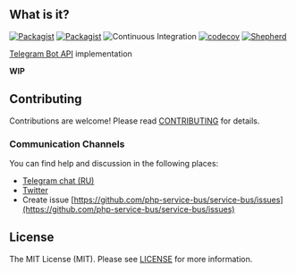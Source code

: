 ## What is it?

[![Packagist](https://img.shields.io/packagist/v/php-service-bus/telegram-bot-core.svg)](https://packagist.org/packages/php-service-bus/telegram-bot-core)
[![Packagist](https://img.shields.io/packagist/dt/php-service-bus/telegram-bot-core.svg)](https://packagist.org/packages/php-service-bus/telegram-bot-core)
![Continuous Integration](https://github.com/php-service-bus/telegram-bot-core/workflows/Continuous%20Integration/badge.svg)
[![codecov](https://codecov.io/gh/php-service-bus/telegram-bot-core/branch/v5.1/graph/badge.svg?token=0bKwdiuo0S)](https://codecov.io/gh/php-service-bus/telegram-bot-core)
[![Shepherd](https://shepherd.dev/github/php-service-bus/telegram-bot-core/coverage.svg)](https://shepherd.dev/github/php-service-bus/telegram-bot-core)

[Telegram Bot API](https://core.telegram.org/bots/api) implementation

**WIP**

## Contributing
Contributions are welcome! Please read [CONTRIBUTING](.github/CONTRIBUTING.md) for details.

### Communication Channels
You can find help and discussion in the following places:
* [Telegram chat (RU)](https://t.me/php_service_bus)
* [Twitter](https://twitter.com/PhpBus)
* Create issue [https://github.com/php-service-bus/service-bus/issues](https://github.com/php-service-bus/service-bus/issues)

## License

The MIT License (MIT). Please see [LICENSE](LICENSE.md) for more information.
